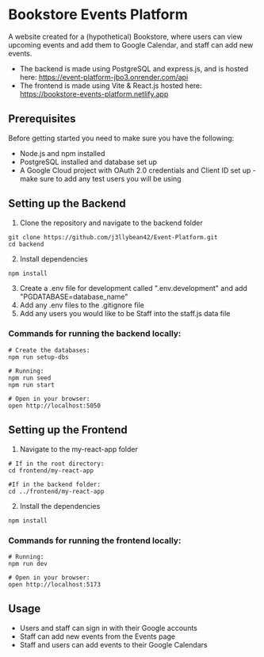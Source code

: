 # Bookstore Events Platform
A website created for a (hypothetical) Bookstore, where users can view upcoming events and add them to Google Calendar, and staff can add new events. 
- The backend is made using PostgreSQL and express.js, and is hosted here: https://event-platform-jbo3.onrender.com/api
- The frontend is made using Vite & React.js hosted here: https://bookstore-events-platform.netlify.app

## Prerequisites
Before getting started you need to make sure you have the following:
- Node.js and npm installed
- PostgreSQL installed and database set up
- A Google Cloud project with OAuth 2.0 credentials and Client ID set up - make sure to add any test users you will be using

## Setting up the Backend
1. Clone the repository and navigate to the backend folder
```
git clone https://github.com/j3llybean42/Event-Platform.git 
cd backend
```
2. Install dependencies
```
npm install
```
3. Create a .env file for development called ".env.development" and add "PGDATABASE=database_name"
4. Add any .env files to the .gitignore file
5. Add any users you would like to be Staff into the staff.js data file
### Commands for running the backend locally:
```
# Create the databases:
npm run setup-dbs

# Running:
npm run seed
npm run start

# Open in your browser:
open http://localhost:5050
```

## Setting up the Frontend
1. Navigate to the my-react-app folder
```
# If in the root directory:
cd frontend/my-react-app

#If in the backend folder:
cd ../frontend/my-react-app
```
2. Install the dependencies
```
npm install
```
### Commands for running the frontend locally:
```
# Running:
npm run dev

# Open in your browser:
open http://localhost:5173
```
## Usage
- Users and staff can sign in with their Google accounts
- Staff can add new events from the Events page
- Staff and users can add events to their Google Calendars
